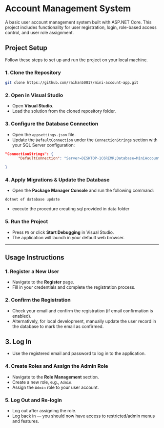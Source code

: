 #  Account Management System

A basic user account management system built with ASP.NET Core. This project includes functionality for user registration, login, role-based access control, and user role assignment.

##  Project Setup

Follow these steps to set up and run the project on your local machine.

### 1. Clone the Repository

```bash
git clone https://github.com/raihan50017/mini-account-app.git
```

### 2. Open in Visual Studio

- Open **Visual Studio**.
- Load the solution from the cloned repository folder.

### 3. Configure the Database Connection

- Open the `appsettings.json` file.
- Update the `DefaultConnection` under the `ConnectionStrings` section with your SQL Server configuration:

```json
"ConnectionStrings": {
      "DefaultConnection": "Server=DESKTOP-1C6REMR;Database=MiniAccountAppDB;Trusted_Connection=True;Encrypt=False;TrustServerCertificate=True;MultipleActiveResultSets=True",

}
```

### 4. Apply Migrations & Update the Database

- Open the **Package Manager Console** and run the following command:

```bash
dotnet ef database update
```

- execute the procedure creating sql provided in data folder

### 5. Run the Project

- Press `F5` or click **Start Debugging** in Visual Studio.
- The application will launch in your default web browser.

---

## Usage Instructions

### 1. Register a New User

- Navigate to the **Register** page.
- Fill in your credentials and complete the registration process.

### 2. Confirm the Registration

- Check your email and confirm the registration (if email confirmation is enabled).
- Alternatively, for local development, manually update the user record in the database to mark the email as confirmed.

## 3. Log In

- Use the registered email and password to log in to the application.

### 4. Create Roles and Assign the Admin Role

- Navigate to the **Role Management** section.
- Create a new role, e.g., `Admin`.
- Assign the `Admin` role to your user account.

### 5. Log Out and Re-login

- Log out after assigning the role.
- Log back in — you should now have access to restricted/admin menus and features.